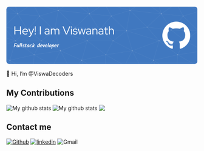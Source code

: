 [![Viswanatha's GitHub Banner](./github-header-image.png)](https://viswadecoders.github.io)

👋 Hi, I’m @ViswaDecoders
<!---
- 👀 I’m interested in ...
- 🌱 I’m currently learning ...
- 💞️ I’m looking to collaborate on ...
- 📫 How to reach me ...
--->

<!---
ViswaDecoders/ViswaDecoders is a ✨ special ✨ repository because its `README.md` (this file) appears on your GitHub profile.
You can click the Preview link to take a look at your changes.
--->
## My Contributions
<img align="center" src="https://github-readme-streak-stats.herokuapp.com?user=ViswaDecoders&theme=vue-dark&hide_border=true&date_format=M%20j%5B%2C%20Y%5D" alt="My github stats" />

<img align="center" src="https://github-readme-stats.vercel.app/api?username=ViswaDecoders&show_icons=true&include_all_commits=true&theme=cobalt&hide_border=true" alt="My github stats" /> 

<img align="center" src="https://github-readme-stats.vercel.app/api/top-langs/?username=ViswaDecoders&layout=compact&theme=cobalt&hide_border=true" />


## Contact me
[<img alt="Github" src="https://img.shields.io/badge/GitHub-%2312100E.svg?&style=for-the-badge&logo=Github&logoColor=white" />](https://github.com/ViswaDecoders)    [<img alt="linkedin" src="https://img.shields.io/badge/linkedin-%230077B5.svg?&style=for-the-badge&logo=linkedin&logoColor=white" />](https://www.linkedin.com/in/alapati-lakshmi-viswanath-7b1554194/) 
<img alt="Gmail" src="https://img.shields.io/badge/Gmail-D14836?style=for-the-badge&logo=gmail&logoColor=white" />



